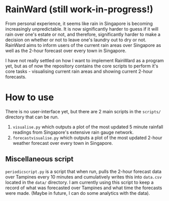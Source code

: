 # RainWard (still work-in-progress!)
From personal experience, it seems like rain in Singapore is becoming increasingly unpredictable. It is now significantly harder to guess if it will rain over one's estate or not, and therefore, significantly harder to make a decision on whether or not to leave one's laundry out to dry or not. RainWard aims to inform users of the current rain areas over Singapore as well as the 2-hour forecast over every town in Singapore. 

I have not really settled on how I want to implement RainWard as a program yet, but as of now the repository contains the core scripts to perform it's core tasks - visualising current rain areas and showing current 2-hour forecasts.

# How to use
There is no user-interface yet, but there are 2 main scripts in the ```scripts/``` directory that can be run.
1.  ```visualise.py``` which outputs a plot of the most updated 5 minute rainfall readings from Singapore's extensive rain gauge network.
2. ```forecastvisualise.py``` which outputs a plot of the most updated 2-hour weather forecast over every town in Singapore.

## Miscellaneous script
```periodicscript.py``` is a script that when run, pulls the 2-hour forecast data over Tampines every 10 minutes and cumulatively writes this into ```data.csv``` located in the ```data/``` directory. I am currently using this script to keep a record of what was forecasted over Tampines and what time the forecasts were made. (Maybe in future, I can do some analytics with the data).